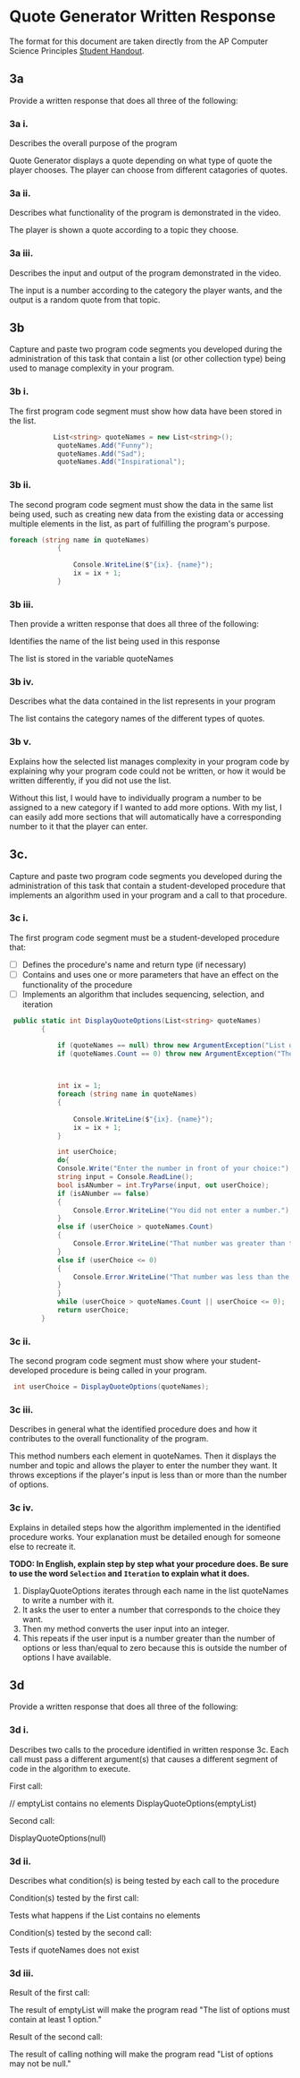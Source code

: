 # Quote Generator Written Response

The format for this document are taken directly from the AP Computer Science
Principles [Student Handout](../support/ap-csp-student-task-directions.pdf).

## 3a

Provide a written response that does all three of the following:

### 3a i.
Describes the overall purpose of the program

Quote Generator displays a quote depending on what type of quote the player chooses. The player can choose from different catagories of quotes.


### 3a ii.
Describes what functionality of the program is demonstrated in the video.

The player is shown a quote according to a topic they choose. 


### 3a iii.
Describes the input and output of the program demonstrated in the video.

The input is a number according to the category the player wants, and the output is a random quote from that topic. 

## 3b

Capture and paste two program code segments you developed during the
administration of this task that contain a list (or other collection type) being
used to manage complexity in your program.

### 3b i.

The first program code segment must show how data have been stored in the list.

```csharp
           List<string> quoteNames = new List<string>();
            quoteNames.Add("Funny");
            quoteNames.Add("Sad");
            quoteNames.Add("Inspirational");
```

### 3b ii.

The second program code segment must show the data in the same list being used,
such as creating new data from the existing data or accessing multiple elements
in the list, as part of fulfilling the program's purpose.

```csharp
foreach (string name in quoteNames)
            {
                
                Console.WriteLine($"{ix}. {name}");
                ix = ix + 1;
            }
```

### 3b iii.

Then provide a written response that does all three of the following:

Identifies the name of the list being used in this response

The list is stored in the variable quoteNames

### 3b iv.

Describes what the data contained in the list represents in your program

The list contains the category names of the different types of quotes. 

### 3b v.

Explains how the selected list manages complexity in your program code by
explaining why your program code could not be written, or how it would be
written differently, if you did not use the list.

Without this list, I would have to individually program a number to be assigned to a new category if I wanted to add more options. With my list, I can easily add more sections that will automatically have a corresponding number to it that the player can enter. 

## 3c.

Capture and paste two program code segments you developed during the
administration of this task that contain a student-developed procedure that
implements an algorithm used in your program and a call to that procedure.

### 3c i.

The first program code segment must be a student-developed procedure that:

- [ ] Defines the procedure's name and return type (if necessary)
- [ ] Contains and uses one or more parameters that have an effect on the functionality of the procedure
- [ ] Implements an algorithm that includes sequencing, selection, and iteration

```csharp
 public static int DisplayQuoteOptions(List<string> quoteNames)
        {

            if (quoteNames == null) throw new ArgumentException("List of options may not be null.");
            if (quoteNames.Count == 0) throw new ArgumentException("The list of options must contain at least 1 option.");

            

            int ix = 1;
            foreach (string name in quoteNames)
            {
                
                Console.WriteLine($"{ix}. {name}");
                ix = ix + 1;
            }

            int userChoice;
            do{
            Console.Write("Enter the number in front of your choice:");
            string input = Console.ReadLine();
            bool isANumber = int.TryParse(input, out userChoice);
            if (isANumber == false)
            {
                Console.Error.WriteLine("You did not enter a number.");
            }
            else if (userChoice > quoteNames.Count)
            {
                Console.Error.WriteLine("That number was greater than the options displayed.");
            }
            else if (userChoice <= 0)
            {
                Console.Error.WriteLine("That number was less than the options displayed.");
            }
            }
            while (userChoice > quoteNames.Count || userChoice <= 0);
            return userChoice;
        }
```

### 3c ii.

The second program code segment must show where your student-developed procedure is being called in your program.

```csharp
 int userChoice = DisplayQuoteOptions(quoteNames);
```

### 3c iii.

Describes in general what the identified procedure does and how it contributes to the overall functionality of the program.

This method numbers each element in quoteNames. Then it displays the number and topic and allows the player to enter the number they want. It throws exceptions if the player's input is less than or more than the number of options. 

### 3c iv.

Explains in detailed steps how the algorithm implemented in the identified procedure works. Your explanation must be detailed enough for someone else to recreate it.

**TODO: In English, explain step by step what your procedure does. Be sure to use the word `Selection` and `Iteration` to explain what it does.**
1. DisplayQuoteOptions iterates through each name in the list quoteNames to write a number with it. 
2. It asks the user to enter a number that corresponds to the choice they want. 
3. Then my method converts the user input into an integer.
4. This repeats if the user input is a number greater than the number of options or less than/equal to zero because this is outside the number of options I have available. 

## 3d

Provide a written response that does all three of the following:

### 3d i.

Describes two calls to the procedure identified in written response 3c. Each call must pass a different argument(s) that causes a different segment of code in the algorithm to execute.

First call:

// emptyList contains no elements
DisplayQuoteOptions(emptyList)

Second call:

DisplayQuoteOptions(null)

### 3d ii.

Describes what condition(s) is being tested by each call to the procedure

Condition(s) tested by the first call:
 
Tests what happens if the List contains no elements

Condition(s) tested by the second call:

Tests if quoteNames does not exist

### 3d iii.

Result of the first call:

The result of emptyList will make the program read "The list of options must contain at least 1 option."

Result of the second call:

The result of calling nothing will make the program read "List of options may not be null."